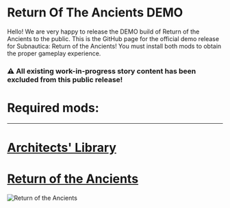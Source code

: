 # Return Of The Ancients DEMO

Hello! We are very happy to release the DEMO build of Return of the Ancients to the public. This is the GitHub page for the official demo release for Subnautica: Return of the Ancients! You must install both mods
to obtain the proper gameplay experience.

### ⚠️️ All existing work-in-progress story content has been excluded from this public release!

# Required mods:
---

# [Architects' Library](architects-library.md)
# [Return of the Ancients](return-of-the-ancients.md)

![Return of the Ancients](https://github.com/ArchitectsOfTheUnknown/ReturnOfTheAncientsDemo/raw/main/Images/RotA-Demo-Thumbnail.png)
